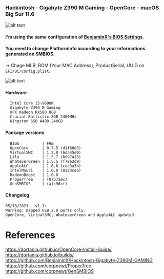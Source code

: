 ### Hackintosh - Gigabyte Z390 M Gaming - OpenCore - macOS Big Sur 11.6

![alt text](https://github.com/natanlins/hackintosh/blob/main/Images/cpu.png)
  #### I'm using the same configuration of [BenjaminX's BIOS Settings](https://github.com/BenjaminX/Hackintosh-Gigabyte-Z390M-GAMING).
  #### You need to change PlatformInfo according to your informations generated on SMBIOS.
  → Chage MLB, ROM (Your MAC Address), ProductSerial, UUID on ```EFI/OC/config.plist```.
  
  ![alt text](https://github.com/natanlins/hackintosh/blob/main/Images/config.png)
#### Hardware
```
  Intel Core i5-9600K
  Gigabyte Z390 M Gaming
  XFX Radeon RX580 8GB
  Crucial Ballistix 8GB 2400MHz
  Kingston SSD A400 240GB
```
#### Package versions
```
  BIOS          | F9m
  OpenCore      | 0.7.5 (d1f60d3)
  VirtualSMC    | 1.2.8 (6da45d0)
  Lilu          | 1.5.7 (b897413)
  WhateverGreen | 1.5.5 (f78b2d9)
  AppleALC      | 1.6.6 (cac3a3b)
  IntelMausi    | 1.0.8 (8123cea)
  RadeonBoost   | 1.6.0
  ProperTree    | (07572ec)
  GenSMBIOS     | (afc96cf)
```
#### Changelog
```
05/10/2021 - v1.1:
Warning: mapped USB 2.0 ports only.
OpenCore, VirtualSMC, WhateverGreen and AppleALC updated.
```

# References
https://dortania.github.io/OpenCore-Install-Guide/
<br>
https://dortania.github.io/builds/
<br>
https://github.com/BenjaminX/Hackintosh-Gigabyte-Z390M-GAMING
<br>
https://github.com/corpnewt/ProperTree
<br>
https://github.com/corpnewt/GenSMBIOS
<br>
